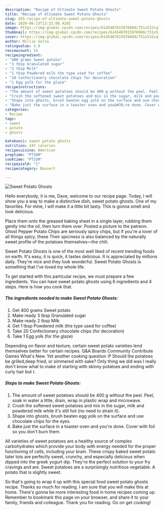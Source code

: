 ```yaml
---
description: "Recipe of Ultimate Sweet Potato Ghosts"
title: "Recipe of Ultimate Sweet Potato Ghosts"
slug: 455-recipe-of-ultimate-sweet-potato-ghosts
date: 2020-06-23T13:32:08.420Z
image: https://img-global.cpcdn.com/recipes/6145407015976960/751x532cq70/sweet-potato-ghosts-recipe-main-photo.jpg
thumbnail: https://img-global.cpcdn.com/recipes/6145407015976960/751x532cq70/sweet-potato-ghosts-recipe-main-photo.jpg
cover: https://img-global.cpcdn.com/recipes/6145407015976960/751x532cq70/sweet-potato-ghosts-recipe-main-photo.jpg
author: Millie Garza
ratingvalue: 3.9
reviewcount: 14
recipeingredient:
- "400 grams Sweet potato"
- "3 tbsp Granulated sugar"
- "2 tbsp Milk"
- "1 tbsp Powdered milk the type used for coffee"
- "20 Confectionery chocolate chips for decoration"
- "1 Egg yolk for the glaze"
recipeinstructions:
- "The amount of sweet potatoes should be 400 g without the peel. Peel, soak in water a little, drain, wrap in plastic wrap and microwave."
- "Crush the softened sweet potatoes and mix in the sugar, milk and powdered milk while it&#39;s still hot (no need to strain it)."
- "Shape into ghosts, brush beaten egg yolk on the surface and use chocolate chips for the eyes."
- "Bake just the surface in a toaster oven and you&#39;re done. Cover with foil so you don&#39;t burn them."
categories:
- Recipe
tags:
- sweet
- potato
- ghosts

katakunci: sweet potato ghosts 
nutrition: 247 calories
recipecuisine: American
preptime: "PT26M"
cooktime: "PT33M"
recipeyield: "1"
recipecategory: Dessert

---
```



![Sweet Potato Ghosts](https://img-global.cpcdn.com/recipes/6145407015976960/751x532cq70/sweet-potato-ghosts-recipe-main-photo.jpg)

Hello everybody, it is me, Dave, welcome to our recipe page. Today, I will show you a way to make a distinctive dish, sweet potato ghosts. One of my favorites. For mine, I will make it a little bit tasty. This is gonna smell and look delicious.

Place them onto the greased baking sheet in a single layer, rubbing them gently into the oil, then turn them over. Posted a picture to the patreon. Ghost Pepper Potato Chips are seriously spicy chips, but if you&#39;re a lover of all things spicy, these Their spiciness is also balanced by the naturally sweet profile of the potatoes themselves—the chili.

Sweet Potato Ghosts is one of the most well liked of recent trending foods on earth. It's easy, it is quick, it tastes delicious. It is appreciated by millions daily. They're nice and they look wonderful. Sweet Potato Ghosts is something that I've loved my whole life.


To get started with this particular recipe, we must prepare a few ingredients. You can have sweet potato ghosts using 6 ingredients and 4 steps. Here is how you cook that.

<!--inarticleads1-->

##### The ingredients needed to make Sweet Potato Ghosts:

1. Get 400 grams Sweet potato
1. Make ready 3 tbsp Granulated sugar
1. Make ready 2 tbsp Milk
1. Get 1 tbsp Powdered milk (the type used for coffee)
1. Take 20 Confectionery chocolate chips (for decoration)
1. Take 1 Egg yolk (for the glaze)


Depending on flavor and texture, certain sweet potato varieties lend themselves better for certain recipes. Q&amp;A Boards Community Contribute Games What&#39;s New. Yet another cooking question :P Should the potatoes be grilled,deep fried, or simmered with sake? Only thing we did was I really don&#39;t know what to make of starting with skinny potatoes and ending with curly hair but I. 

<!--inarticleads2-->

##### Steps to make Sweet Potato Ghosts:

1. The amount of sweet potatoes should be 400 g without the peel. Peel, soak in water a little, drain, wrap in plastic wrap and microwave.
1. Crush the softened sweet potatoes and mix in the sugar, milk and powdered milk while it&#39;s still hot (no need to strain it).
1. Shape into ghosts, brush beaten egg yolk on the surface and use chocolate chips for the eyes.
1. Bake just the surface in a toaster oven and you&#39;re done. Cover with foil so you don&#39;t burn them.


All varieties of sweet potatoes are a healthy source of complex carbohydrates which provide your body with energy needed for the proper functioning of cells, including your brain. These crispy baked sweet potato tater tots are perfectly sweet, crunchy, and especially delicious when dipped into the greek yogurt dip. They&#39;re the perfect solution to your fry cravings and are. Sweet potatoes are a surprisingly nutritious vegetable. A potato that is slightly sweet. 

So that's going to wrap it up with this special food sweet potato ghosts recipe. Thanks so much for reading. I am sure that you will make this at home. There's gonna be more interesting food in home recipes coming up. Remember to bookmark this page on your browser, and share it to your family, friends and colleague. Thank you for reading. Go on get cooking!
